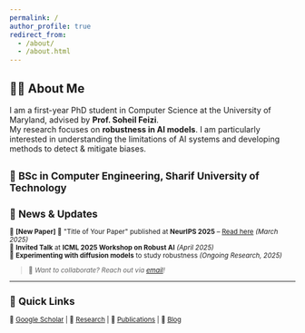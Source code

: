 ```yaml
---
permalink: /
author_profile: true
redirect_from: 
  - /about/
  - /about.html
---
```


## 🧑‍💻 About Me  
I am a first-year PhD student in Computer Science at the University of Maryland, advised by **Prof. Soheil Feizi**.  
My research focuses on **robustness in AI models**. 
I am particularly interested in understanding the limitations of AI systems and developing methods to detect & mitigate biases.

<small> 📜 **BSc in Computer Engineering**, Sharif University of Technology  
---

## 📰 News & Updates  
🔹 **[New Paper]** 🎉 "Title of Your Paper" published at **NeurIPS 2025** – [Read here](#) *(March 2025)*  
🔹 **Invited Talk** at **ICML 2025 Workshop on Robust AI** *(April 2025)*  
🔹 **Experimenting with diffusion models** to study robustness *(Ongoing Research, 2025)*  

> 📌 *Want to collaborate? Reach out via [email](mailto:your-email@umd.edu)!*  

---

## 🔗 Quick Links  
📄 [Google Scholar](#) | 🔬 [Research](#) | 📂 [Publications](#) | 📝 [Blog](#)  
